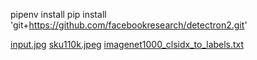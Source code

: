 pipenv install
pip install 'git+https://github.com/facebookresearch/detectron2.git'

[input.jpg](http://images.cocodataset.org/val2017/000000439715.jpg)
[sku110k.jpeg](https://assets-global.website-files.com/5d7b77b063a9066d83e1209c/61e9cfdab3741ac720b34cbd_D4i4YuMXsAAXeSN.jpeg)
[imagenet1000_clsidx_to_labels.txt](https://gist.github.com/yrevar/942d3a0ac09ec9e5eb3a
)